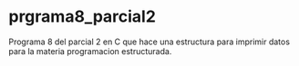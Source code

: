# prgrama8_parcial2
Programa 8 del parcial 2 en C que hace una estructura para imprimir datos para la materia programacion estructurada.
